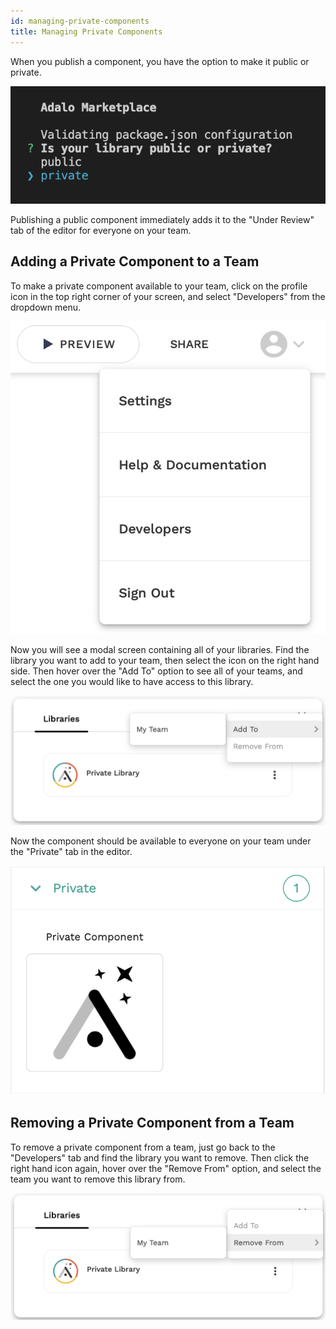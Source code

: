 ```yaml
---
id: managing-private-components
title: Managing Private Components
---
```


When you publish a component, you have the option to make it public or private. 

<img src="/img/library-configuration.png" />

Publishing a public component immediately adds it to the "Under Review" tab of the editor for everyone on your team. 

## Adding a Private Component to a Team

To make a private component available to your team, click on the profile icon in the top right corner of your screen, and select "Developers" from the dropdown menu.

<img src="/img/user-dropdown.png" />

Now you will see a modal screen containing all of your libraries. Find the library you want to add to your team, then select the icon on the right hand side. Then hover over the "Add To" option to see all of your teams, and select the one you would like to have access to this library.

<img src="/img/add-team.png" />

Now the component should be available to everyone on your team under the "Private" tab in the editor.

<img src="/img/editor-private.png" />

## Removing a Private Component from a Team

To remove a private component from a team, just go back to the "Developers" tab and find the library you want to remove. Then click the right hand icon again, hover over the "Remove From" option, and select the team you want to remove this library from.

<img src="/img/remove-team.png" />